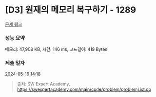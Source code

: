 # [D3] 원재의 메모리 복구하기 - 1289 

[문제 링크](https://swexpertacademy.com/main/code/problem/problemDetail.do?contestProbId=AV19AcoKI9sCFAZN) 

### 성능 요약

메모리: 47,908 KB, 시간: 146 ms, 코드길이: 419 Bytes

### 제출 일자

2024-05-16 14:18



> 출처: SW Expert Academy, https://swexpertacademy.com/main/code/problem/problemList.do